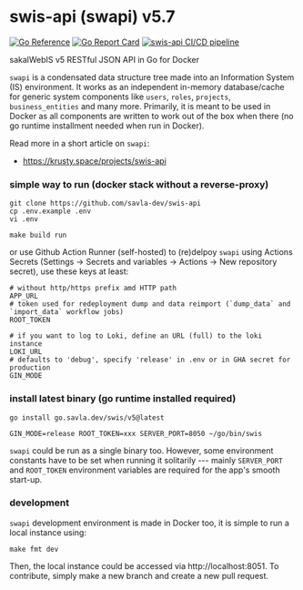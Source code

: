 # swis-api (swapi) v5.7

[![Go Reference](https://pkg.go.dev/badge/go.savla.dev/swis/v5.svg)](https://pkg.go.dev/go.savla.dev/swis/v5)
[![Go Report Card](https://goreportcard.com/badge/go.savla.dev/swis/v5)](https://goreportcard.com/report/go.savla.dev/swis/v5)
[![swis-api CI/CD pipeline](https://github.com/savla-dev/swis-api/actions/workflows/deployment.yml/badge.svg?branch=master)](https://github.com/savla-dev/swis-api/actions/workflows/deployment.yml)

sakalWebIS v5 RESTful JSON API in Go for Docker

`swapi` is a condensated data structure tree made into an Information System (IS) environment. It works as an independent in-memory database/cache for generic system components like `users`, `roles`, `projects`, `business_entities` and many more. Primarily, it is meant to be used in Docker as all components are written to work out of the box when there (no go runtime installment needed when run in Docker).

Read more in a short article on `swapi`:

+ https://krusty.space/projects/swis-api

### simple way to run (docker stack without a reverse-proxy)

```
git clone https://github.com/savla-dev/swis-api
cp .env.example .env
vi .env

make build run
```

or use Github Action Runner (self-hosted) to (re)delpoy `swapi` using Actions Secrets (Settings -> Secrets and variables -> Actions -> New repository secret), use these keys at least:
```
# without http/https prefix amd HTTP path
APP_URL 
# token used for redeployment dump and data reimport (`dump_data` and `import_data` workflow jobs)
ROOT_TOKEN

# if you want to log to Loki, define an URL (full) to the loki instance
LOKI_URL
# defaults to 'debug', specify 'release' in .env or in GHA secret for production
GIN_MODE
```

### install latest binary (go runtime installed required)

```
go install go.savla.dev/swis/v5@latest

GIN_MODE=release ROOT_TOKEN=xxx SERVER_PORT=8050 ~/go/bin/swis
```

`swapi` could be run as a single binary too. However, some environment constants have to be set when running it solitarily --- mainly `SERVER_PORT` and `ROOT_TOKEN` environment variables are required for the app's smooth start-up. 

### development

`swapi` development environment is made in Docker too, it is simple to run a local instance using:

```
make fmt dev
```

Then, the local instance could be accessed via http://localhost:8051. To contribute, simply make a new branch and create a new pull request.
